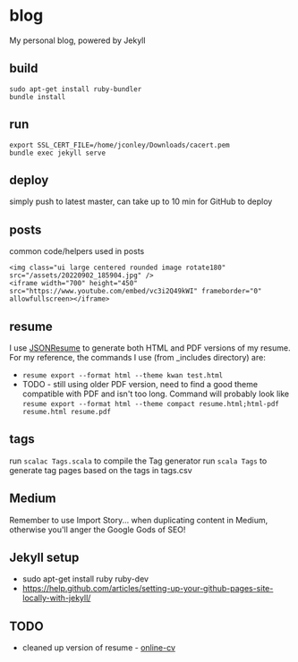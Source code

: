 # blog

My personal blog, powered by Jekyll

## build
```
sudo apt-get install ruby-bundler
bundle install
```

## run
```
export SSL_CERT_FILE=/home/jconley/Downloads/cacert.pem
bundle exec jekyll serve 
```

## deploy
simply push to latest master, can take up to 10 min for GitHub to deploy

## posts
common code/helpers used in posts
```
<img class="ui large centered rounded image rotate180" src="/assets/20220902_185904.jpg" />
<iframe width="700" height="450" src="https://www.youtube.com/embed/vc3i2Q49kWI" frameborder="0" allowfullscreen></iframe>
```

## resume
I use [JSONResume](https://jsonresume.org/) to generate both HTML and PDF versions of my resume.  For my reference, the commands I use (from _includes directory) are:
- `resume export --format html --theme kwan test.html`
- TODO - still using older PDF version, need to find a good theme compatible with PDF and isn't too long. Command will probably look like
`resume export --format html --theme compact resume.html;html-pdf resume.html resume.pdf`

## tags
run `scalac Tags.scala` to compile the Tag generator
run `scala Tags` to generate tag pages based on the tags in tags.csv

## Medium
Remember to use Import Story... when duplicating content in Medium, otherwise you'll anger the Google Gods of SEO!  

## Jekyll setup
- sudo apt-get install ruby ruby-dev
- https://help.github.com/articles/setting-up-your-github-pages-site-locally-with-jekyll/

## TODO

- cleaned up version of resume - [online-cv](https://github.com/sharu725/online-cv)
